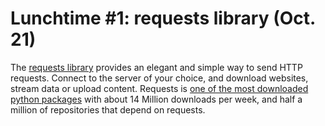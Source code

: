 # Lunchtime #1: requests library (Oct. 21)

The [requests library](https://docs.python-requests.org/en/latest/) provides an elegant and simple way to send HTTP requests. Connect to the server of your choice, and download websites, stream data or upload content. Requests is [one of the most downloaded python packages](https://pypi.org/project/requests/) with about 14 Million downloads per week, and half a million of repositories that depend on requests.